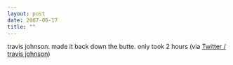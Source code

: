 ```yaml
---
layout: post
date: 2007-06-17
title: ""
---
```

travis johnson: made it back down the butte. only took 2 hours (via <a href="http://twitter.com/travisj/statuses/108808162">Twitter / travis johnson</a>)